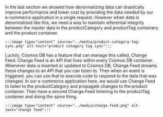 In the last section we showed how denormalizing data can drastically improve performance and lower cost by providing the data needed by our e-commerce application in a single request. However when data is denormalized like this, we need a way to maintain referential integrity between the master data in the productCategory and productTag containers and the product container.

    :::image type="content" source="../media/product-category-tag-sync.png" alt-text="product category tag sync":::

Luckily, Cosmos DB has a feature that can manage this called, Change Feed. Change Feed is an API that lives within every Cosmos DB container. Whenever data is inserted or updated to Cosmos DB, Change Feed streams these changes to an API that you can listen to. Then when an event is triggered, you can use that to execute code to respond to the data that was changed. In our e-commerce application here, we would use Change Feed to listen to the productCategory and propagate changes to the product container. Then have a second Change Feed listening to the productTag container and doing the same thing.

    :::image type="content" source="../media/change-feed.png" alt-text="change feed":::